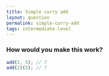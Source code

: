 ```yaml
---
title: Simple curry add
layout: question
permalink: simple-curry-add
tags: intermediate-level
---
```


### How would you make this work?

```javascript
add(2, 5); // 7
add(2)(5); // 7
```
